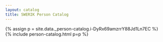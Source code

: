 ```yaml
---
layout: catalog
title: SWERIK Person Catalog
---
```

{% assign p = site.data._person-catalog.i-DyRx69amzrrY88Jd1Ln7EC %}
{% include person-catalog.html p=p %}

